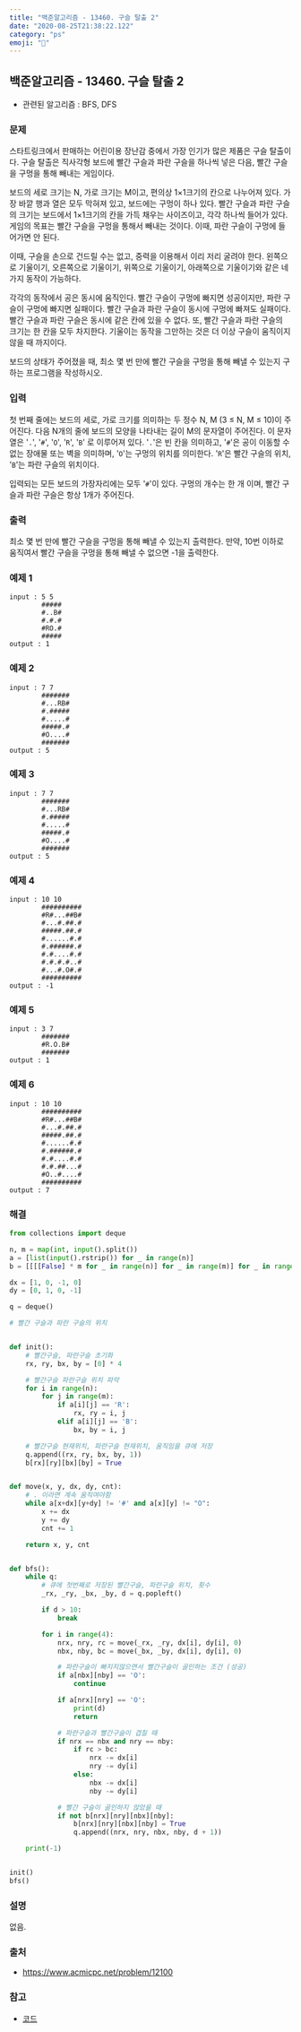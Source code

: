 ```yaml
---
title: "백준알고리즘 - 13460. 구슬 탈출 2"
date: "2020-08-25T21:38:22.122"
category: "ps"
emoji: "🚟"
---
```


## 백준알고리즘 - 13460. 구슬 탈출 2

- 관련된 알고리즘 : BFS, DFS

### 문제

스타트링크에서 판매하는 어린이용 장난감 중에서 가장 인기가 많은 제품은 구슬 탈출이다. 구슬 탈출은 직사각형 보드에 빨간 구슬과 파란 구슬을 하나씩 넣은 다음, 빨간 구슬을 구멍을 통해 빼내는 게임이다.

보드의 세로 크기는 N, 가로 크기는 M이고, 편의상 1×1크기의 칸으로 나누어져 있다. 가장 바깥 행과 열은 모두 막혀져 있고, 보드에는 구멍이 하나 있다. 빨간 구슬과 파란 구슬의 크기는 보드에서 1×1크기의 칸을 가득 채우는 사이즈이고, 각각 하나씩 들어가 있다. 게임의 목표는 빨간 구슬을 구멍을 통해서 빼내는 것이다. 이때, 파란 구슬이 구멍에 들어가면 안 된다.

이때, 구슬을 손으로 건드릴 수는 없고, 중력을 이용해서 이리 저리 굴려야 한다. 왼쪽으로 기울이기, 오른쪽으로 기울이기, 위쪽으로 기울이기, 아래쪽으로 기울이기와 같은 네 가지 동작이 가능하다.

각각의 동작에서 공은 동시에 움직인다. 빨간 구슬이 구멍에 빠지면 성공이지만, 파란 구슬이 구멍에 빠지면 실패이다. 빨간 구슬과 파란 구슬이 동시에 구멍에 빠져도 실패이다. 빨간 구슬과 파란 구슬은 동시에 같은 칸에 있을 수 없다. 또, 빨간 구슬과 파란 구슬의 크기는 한 칸을 모두 차지한다. 기울이는 동작을 그만하는 것은 더 이상 구슬이 움직이지 않을 때 까지이다.

보드의 상태가 주어졌을 때, 최소 몇 번 만에 빨간 구슬을 구멍을 통해 빼낼 수 있는지 구하는 프로그램을 작성하시오.

### 입력

첫 번째 줄에는 보드의 세로, 가로 크기를 의미하는 두 정수 N, M (3 ≤ N, M ≤ 10)이 주어진다. 다음 N개의 줄에 보드의 모양을 나타내는 길이 M의 문자열이 주어진다. 이 문자열은 '`.`', '`#`', '`O`', '`R`', '`B`' 로 이루어져 있다. '`.`'은 빈 칸을 의미하고, '`#`'은 공이 이동할 수 없는 장애물 또는 벽을 의미하며, '`O`'는 구멍의 위치를 의미한다. '`R`'은 빨간 구슬의 위치, '`B`'는 파란 구슬의 위치이다.

입력되는 모든 보드의 가장자리에는 모두 '`#`'이 있다. 구멍의 개수는 한 개 이며, 빨간 구슬과 파란 구슬은 항상 1개가 주어진다.

### 출력

최소 몇 번 만에 빨간 구슬을 구멍을 통해 빼낼 수 있는지 출력한다. 만약, 10번 이하로 움직여서 빨간 구슬을 구멍을 통해 빼낼 수 없으면 -1을 출력한다.

### 예제 1

```
input : 5 5
        #####
        #..B#
        #.#.#
        #RO.#
        #####
output : 1
```

### 예제 2

```
input : 7 7
        #######
        #...RB#
        #.#####
        #.....#
        #####.#
        #O....#
        #######
output : 5
```

### 예제 3

```
input : 7 7
        #######
        #...RB#
        #.#####
        #.....#
        #####.#
        #O....#
        #######
output : 5
```

### 예제 4

```
input : 10 10
        ##########
        #R#...##B#
        #...#.##.#
        #####.##.#
        #......#.#
        #.######.#
        #.#....#.#
        #.#.#.#..#
        #...#.O#.#
        ##########
output : -1
```

### 예제 5

```
input : 3 7
        #######
        #R.O.B#
        #######
output : 1
```

### 예제 6

```
input : 10 10
        ##########
        #R#...##B#
        #...#.##.#
        #####.##.#
        #......#.#
        #.######.#
        #.#....#.#
        #.#.##...#
        #O..#....#
        ##########
output : 7
```

### 해결

```python
from collections import deque

n, m = map(int, input().split())
a = [list(input().rstrip()) for _ in range(n)]
b = [[[[False] * m for _ in range(n)] for _ in range(m)] for _ in range(n)]

dx = [1, 0, -1, 0]
dy = [0, 1, 0, -1]

q = deque()

# 빨간 구슬과 파란 구슬의 위치


def init():
    # 빨간구슬, 파란구슬 초기화
    rx, ry, bx, by = [0] * 4

    # 빨간구슬 파란구슬 위치 파악
    for i in range(n):
        for j in range(m):
            if a[i][j] == 'R':
                rx, ry = i, j
            elif a[i][j] == 'B':
                bx, by = i, j

    # 빨간구슬 현재위치, 파란구슬 현재위치, 움직임을 큐에 저장
    q.append((rx, ry, bx, by, 1))
    b[rx][ry][bx][by] = True


def move(x, y, dx, dy, cnt):
    # . 이라면 계속 움직여야함
    while a[x+dx][y+dy] != '#' and a[x][y] != "O":
        x += dx
        y += dy
        cnt += 1

    return x, y, cnt


def bfs():
    while q:
        # 큐에 첫번째로 저장된 빨간구슬, 파란구슬 위치, 횟수
        _rx, _ry, _bx, _by, d = q.popleft()

        if d > 10:
            break

        for i in range(4):
            nrx, nry, rc = move(_rx, _ry, dx[i], dy[i], 0)
            nbx, nby, bc = move(_bx, _by, dx[i], dy[i], 0)

            # 파란구슬이 빠지지않으면서 빨간구슬이 골인하는 조건 (성공)
            if a[nbx][nby] == 'O':
                continue

            if a[nrx][nry] == 'O':
                print(d)
                return

            # 파란구슬과 빨간구슬이 겹칠 때
            if nrx == nbx and nry == nby:
                if rc > bc:
                    nrx -= dx[i]
                    nry -= dy[i]
                else:
                    nbx -= dx[i]
                    nby -= dy[i]

            # 빨간 구슬이 골인하지 않았을 때
            if not b[nrx][nry][nbx][nby]:
                b[nrx][nry][nbx][nby] = True
                q.append((nrx, nry, nbx, nby, d + 1))

    print(-1)


init()
bfs()

```

### 설명

없음.

### 출처

- https://www.acmicpc.net/problem/12100

### 참고

- [코드](https://rebas.kr/724)
